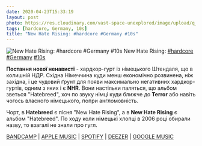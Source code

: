 ```yaml
---
date: 2020-04-23T15:33:19
layout: post
photo: https://res.cloudinary.com/vast-space-unexplored/image/upload/q_auto,dpr_auto,w_auto/photos/photo_946_23-04-2020_15-33-19.jpg
tags: [hardcore, Germany, 10s]
title: "New Hate Rising: #hardcore #Germany #10s"
---
```

![New Hate Rising: #hardcore #Germany #10s](https://res.cloudinary.com/vast-space-unexplored/image/upload/q_auto,dpr_auto,w_auto/photos/photo_946_23-04-2020_15-33-19.jpg)
New Hate Rising: [#hardcore](/tags/#hardcore) [#Germany](/tags/#Germany) [#10s](/tags/#10s)

**Постання нової ненависті** - хардкор-гурт із німецького Штендаля, що в колишній НДР. Східна Німеччина куди менш економічно розвинена, ніж західна, і це чудовий ґрунт для появи максимально негативних хардкор-гуртів, одним з яких і є **NHR**. Вони настільки паляться, що альбом зветься &quot;Hatebreed&quot;, хоч по звуку німці куди ближче до **Terror** або навіть чогось власного німецького, попри англомовність.

Чорт, в **Hatebreed** є пісня &quot;New Hate Rising&quot;, а в **New Hate Rising** є альбом &quot;Hatebreed&quot;. По ходу коли німецькі хлопці в 2006 році обирали назву, то взагалі не знали про гугл.

[BANDCAMP](https://newhaterising.bandcamp.com/album/hatebreed) \| [APPLE MUSIC](https://music.apple.com/lu/album/hatebreed/948511192) \| [SPOTIFY](https://open.spotify.com/album/4i7ssKR6dmDYNAAHv95tPL) \| [DEEZER](https://www.deezer.com/album/9291576?utm_source=deezer&amp;utm_content=album-9291576&amp;utm_term=1601611822_1587645077&amp;utm_medium=web) \| [GOOGLE MUSIC](https://play.google.com/music/m/Bhiln7qeuakepj6ffyd7vdyvnki?t=Hatebreed_-_New_Hate_Rising)